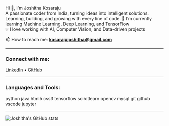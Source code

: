 Hi 👋, I'm Joshitha Kosaraju  
A passionate coder from India, turning ideas into intelligent solutions.
Learning, building, and growing with every line of code.
🌱 I’m currently learning Machine Learning, Deep Learning, and TensorFlow  
💡 I love working with AI, Computer Vision, and Data-driven projects  


📫 How to reach me: **kosarajujoshitha@gmail.com**

---

### Connect with me:
[LinkedIn](https://www.linkedin.com/in/joshitha-kosaraju/) • [GitHub](https://github.com/KosarajuJoshitha)

---

### Languages and Tools:
python java html5 css3 tensorflow scikitlearn opencv mysql git github vscode jupyter  

---

![Joshitha's GitHub stats](https://github-readme-stats.vercel.app/api?username=joshitha5g4&show_icons=true&theme=tokyonight)
